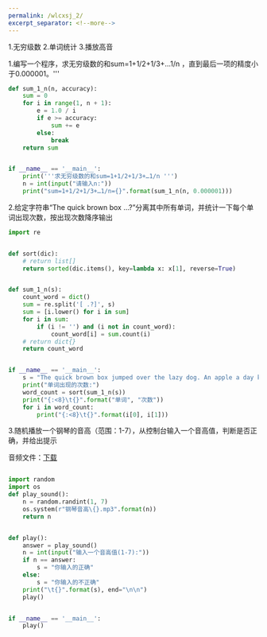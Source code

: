 ```yaml
---
permalink: /wlcxsj_2/
excerpt_separator: <!--more-->
---
```

1.无穷级数
2.单词统计
3.播放高音
<!--more-->

1.编写一个程序，求无穷级数的和sum=1+1/2+1/3+…1/n ，直到最后一项的精度小于0.000001。'''
```python
def sum_1_n(n, accuracy):
    sum = 0
    for i in range(1, n + 1):
        e = 1.0 / i
        if e >= accuracy:
            sum += e
        else:
            break
    return sum


if __name__ == '__main__':
    print('''求无穷级数的和sum=1+1/2+1/3+…1/n ''')
    n = int(input("请输入n:"))
    print("sum=1+1/2+1/3+…1/n={}".format(sum_1_n(n, 0.000001)))
```
2.给定字符串“The quick brown box ...?”分离其中所有单词，并统计一下每个单词出现次数，按出现次数降序输出

```python
import re


def sort(dic):
    # return list[]
    return sorted(dic.items(), key=lambda x: x[1], reverse=True)


def sum_1_n(s):
    count_word = dict()
    sum = re.split('[ .?]', s)
    sum = [i.lower() for i in sum]
    for i in sum:
        if (i != '') and (i not in count_word):
            count_word[i] = sum.count(i)
    # return dict{}
    return count_word


if __name__ == '__main__':
    s = "The quick brown box jumped over the lazy dog. An apple a day keeps the doctor away. Can a fox and a dog be friends?"
    print("单词出现的次数:")
    word_count = sort(sum_1_n(s))
    print("{:<8}\t{}".format("单词", "次数"))
    for i in word_count:
        print("{:<8}\t{}".format(i[0], i[1]))

```
3.随机播放一个钢琴的音高（范围：1-7），从控制台输入一个音高值，判断是否正确，并给出提示

音频文件：[下载](assets\file\2020-10-2)
```python

import random
import os
def play_sound():
    n = random.randint(1, 7)
    os.system(r"钢琴音高\{}.mp3".format(n))
    return n


def play():
    answer = play_sound()
    n = int(input("输入一个音高值(1-7):"))
    if n == answer:
        s = "你输入的正确"
    else:
        s = "你输入的不正确"
    print("\t{}".format(s), end="\n\n")
    play()


if __name__ == '__main__':
    play()

```